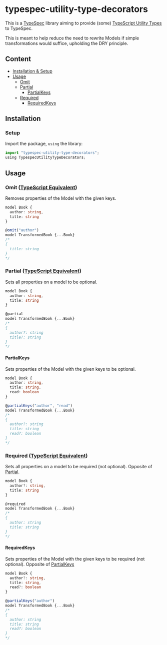 # typespec-utility-type-decorators

This is a [TypeSpec](https://typespec.io) library aiming to provide
(some) [TypeScript Utility Types](https://www.typescriptlang.org/docs/handbook/utility-types.htm)
to TypeSpec.

This is meant to help reduce the need to rewrite Models if simple transformations
would suffice, upholding the DRY principle.

## Content
- [Installation & Setup](#installation)
- [Usage](#usage)
  - [Omit](#omit-typescript-equivalent)
  - [Partial](#partial-typescript-equivalent)
    - [PartialKeys](#partialkeys)
  - [Required](#required-typescript-equivalent)
    - [RequiredKeys](#requiredkeys)

## Installation


### Setup
Import the package, `using` the library:
```ts
import "typespec-utility-type-decorators";
using TypespecUtilityTypeDecorators;
```

## Usage

### Omit ([TypeScript Equivalent](https://www.typescriptlang.org/docs/handbook/utility-types.html#omittype-keys))
Removes properties of the Model with the given keys.
```ts
model Book {
  author: string,
  title: string
}

@omit("author")
model TransformedBook {...Book}
/*
{
  title: string
}
*/
```

### Partial ([TypeScript Equivalent](https://www.typescriptlang.org/docs/handbook/utility-types.html#partialtype))
Sets all properties on a model to be optional.
```ts
model Book {
  author: string,
  title: string
}

@partial
model TransformedBook {...Book}
/*
{
  author?: string
  title?: string
}
*/
```

#### PartialKeys
Sets properties of the Model with the given keys to be optional.
```ts
model Book {
  author: string,
  title: string,
  read: boolean
}

@partialKeys("author", "read")
model TransformedBook {...Book}
/*
{
  author?: string
  title: string
  read?: boolean
}
*/
```

### Required ([TypeScript Equivalent](https://www.typescriptlang.org/docs/handbook/utility-types.html#requiredtype))
Sets all properties on a model to be required (not optional). Opposite of [Partial](#partial-typescript-equivalent).
```ts
model Book {
  author?: string,
  title: string
}

@required
model TransformedBook {...Book}
/*
{
  author: string
  title: string
}
*/
```

#### RequiredKeys
Sets properties of the Model with the given keys to be required (not optional). Opposite of [PartialKeys](#partialkeys)
```ts
model Book {
  author?: string,
  title: string,
  read?: boolean
}

@partialKeys("author")
model TransformedBook {...Book}
/*
{
  author: string
  title: string
  read?: boolean
}
*/
```